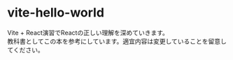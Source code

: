 # vite-hello-world
Vite + React演習でReactの正しい理解を深めていきます。  
教科書としてこの本を参考にしています。適宜内容は変更していることを留意してください。
